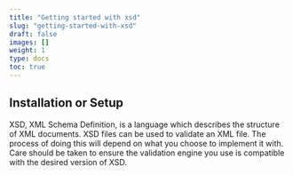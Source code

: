 ```yaml
---
title: "Getting started with xsd"
slug: "getting-started-with-xsd"
draft: false
images: []
weight: 1
type: docs
toc: true
---
```


## Installation or Setup
XSD, XML Schema Definition, is a language which describes the structure of XML documents. XSD files can be used to validate an XML file. The process of doing this will depend on what you choose to implement it with. Care should be taken to ensure the validation engine you use is compatible with the desired version of XSD.

